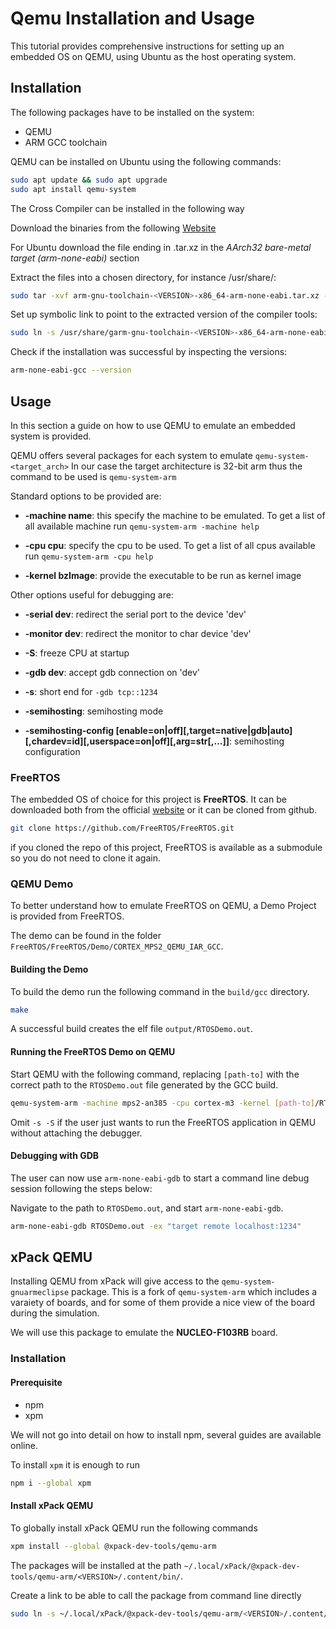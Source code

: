 # Qemu Installation and Usage

This tutorial provides comprehensive instructions for setting up an embedded OS on QEMU, using Ubuntu as the host operating system.

## Installation

The following packages have to be installed on the system:

- QEMU
- ARM GCC toolchain

QEMU can be installed on Ubuntu using the following commands:

```bash
sudo apt update && sudo apt upgrade
sudo apt install qemu-system
```

The Cross Compiler can be installed in the following way

Download the binaries from the following [Website](https://developer.arm.com/downloads/-/arm-gnu-toolchain-downloads)

For Ubuntu download the file ending in .tar.xz in the _AArch32 bare-metal target (arm-none-eabi)_ section

Extract the files into a chosen directory, for instance /usr/share/:

```bash
sudo tar -xvf arm-gnu-toolchain-<VERSION>-x86_64-arm-none-eabi.tar.xz -C /usr/share/
```

Set up symbolic link to point to the extracted version of the compiler tools:

```bash
sudo ln -s /usr/share/garm-gnu-toolchain-<VERSION>-x86_64-arm-none-eabi/bin/arm-* /usr/bin/
```

Check if the installation was successful by inspecting the versions:

```bash
arm-none-eabi-gcc --version
```

## Usage

In this section a guide on how to use QEMU to emulate an embedded system is provided.

QEMU offers several packages for each system to emulate `qemu-system-<target_arch>` In our case the target architecture is 32-bit arm thus the command to be used is `qemu-system-arm`

Standard options to be provided are:

- **-machine name**: this specify the machine to be emulated. To get a list of all available machine run `qemu-system-arm -machine help`

- **-cpu cpu**: specify the cpu to be used. To get a list of all cpus available run `qemu-system-arm -cpu help`

- **-kernel bzImage**: provide the executable to be run as kernel image

Other options useful for debugging are:

- **-serial dev**: redirect the serial port to the device 'dev'

- **-monitor dev**: redirect the monitor to char device 'dev'

- **-S**: freeze CPU at startup

- **-gdb dev**: accept gdb connection on 'dev'

- **-s**: short end for `-gdb tcp::1234`

- **-semihosting**: semihosting mode

- **-semihosting-config [enable=on|off][,target=native|gdb|auto][,chardev=id][,userspace=on|off][,arg=str[,...]]**: semihosting configuration

### FreeRTOS

The embedded OS of choice for this project is **FreeRTOS**. It can be downloaded both from the official [website](https://www.freertos.org/a00104.html) or it can be cloned from github.

```bash
git clone https://github.com/FreeRTOS/FreeRTOS.git
```

if you cloned the repo of this project, FreeRTOS is available as a submodule so you do not need to clone it again.

### QEMU Demo

To better understand how to emulate FreeRTOS on QEMU, a Demo Project is provided from FreeRTOS.

The demo can be found in the folder `FreeRTOS/FreeRTOS/Demo/CORTEX_MPS2_QEMU_IAR_GCC`.

#### Building the Demo

To build the demo run the following command in the `build/gcc` directory.

```bash
make
```

A successful build creates the elf file `output/RTOSDemo.out`.

#### Running the FreeRTOS Demo on QEMU

Start QEMU with the following command, replacing `[path-to]` with the correct path to the `RTOSDemo.out` file generated by the GCC build.

```bash
qemu-system-arm -machine mps2-an385 -cpu cortex-m3 -kernel [path-to]/RTOSDemo.out -monitor none -nographic -serial stdio -s -S
```

Omit `-s -S` if the user just wants to run the FreeRTOS application in QEMU without attaching the debugger.

#### Debugging with GDB

The user can now use `arm-none-eabi-gdb` to start a command line debug session following the steps below:

Navigate to the path to `RTOSDemo.out`, and start `arm-none-eabi-gdb`.

```bash
arm-none-eabi-gdb RTOSDemo.out -ex "target remote localhost:1234"
```

## xPack QEMU

Installing QEMU from xPack will give access to the `qemu-system-gnuarmeclipse` package. This is a fork of `qemu-system-arm` which includes a varaiety of boards, and for some of them provide a nice view of the board during the simulation.

We will use this package to emulate the **NUCLEO-F103RB** board.

### Installation

#### Prerequisite

- npm
- xpm

We will not go into detail on how to install npm, several guides are available online.

To install `xpm` it is enough to run

```bash
npm i --global xpm
```

#### Install xPack QEMU

To globally install xPack QEMU run the following commands

```bash
xpm install --global @xpack-dev-tools/qemu-arm
```

The packages will be installed at the path `~/.local/xPack/@xpack-dev-tools/qemu-arm/<VERSION>/.content/bin/`.

Create a link to be able to call the package from command line directly

```bash
sudo ln -s ~/.local/xPack/@xpack-dev-tools/qemu-arm/<VERSION>/.content/bin/qemu-system-gnuarmeclipse /usr/bin/qemu-system-gnuarmeclipse
```
